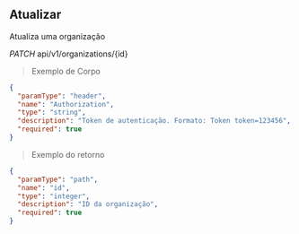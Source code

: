 ## Atualizar

Atualiza uma organização

<div class="api-endpoint">
  <div class="endpoint-data">
    <i class="label label-get">PATCH</i>
     api/v1/organizations/{id}
  </div>
</div>


> Exemplo de Corpo

```json
{
  "paramType": "header",
  "name": "Authorization",
  "type": "string",
  "description": "Token de autenticação. Formato: Token token=123456",
  "required": true
}
```

> Exemplo do retorno

```json
{
  "paramType": "path",
  "name": "id",
  "type": "integer",
  "description": "ID da organização",
  "required": true
}
```